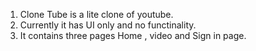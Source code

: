 1. Clone Tube is a lite clone of youtube.
2. Currently it has UI only and no functinality.
3. It contains three pages Home , video and Sign in page.
